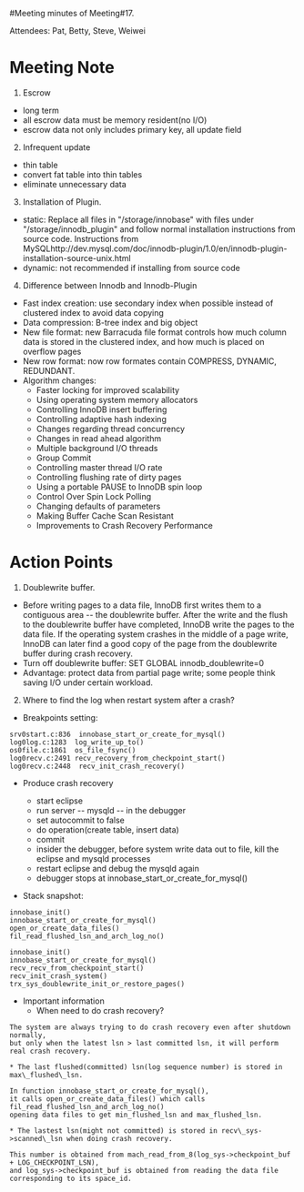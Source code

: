 #Meeting minutes of Meeting#17.

Attendees: Pat, Betty, Steve, Weiwei

# Meeting Note #
1. Escrow
  * long term
  * all escrow data must be memory resident(no I/O)
  * escrow data not only includes primary key, all update field

2. Infrequent update
  * thin table
  * convert fat table into thin tables
  * eliminate unnecessary data

3. Installation of Plugin.
  * static: Replace all files in "/storage/innobase" with files under "/storage/innodb\_plugin" and follow normal installation instructions from source code. Instructions from MySQLhttp://dev.mysql.com/doc/innodb-plugin/1.0/en/innodb-plugin-installation-source-unix.html
  * dynamic: not recommended if installing from source code

4. Difference between Innodb and Innodb-Plugin
  * Fast index creation: use secondary index when possible instead of clustered index to avoid data copying
  * Data compression: B-tree index and big object
  * New file format: new Barracuda file format controls how much column data is stored in the clustered index, and how much is placed on overflow pages
  * New row format: now row formates contain COMPRESS, DYNAMIC, REDUNDANT.
  * Algorithm changes:
    * Faster locking for improved scalability
    * Using operating system memory allocators
    * Controlling InnoDB insert buffering
    * Controlling adaptive hash indexing
    * Changes regarding thread concurrency
    * Changes in read ahead algorithm
    * Multiple background I/O threads
    * Group Commit
    * Controlling master thread I/O rate
    * Controlling flushing rate of dirty pages
    * Using a portable PAUSE to InnoDB spin loop
    * Control Over Spin Lock Polling
    * Changing defaults of parameters
    * Making Buffer Cache Scan Resistant
    * Improvements to Crash Recovery Performance



# Action Points #
1. Doublewrite buffer.
  * Before writing pages to a data file, InnoDB first writes them to a contiguous area -- the doublewrite buffer. After the write and the flush to the doublewrite buffer have completed, InnoDB write the pages to the data file. If the operating system crashes in the middle of a page write, InnoDB can later find a good copy of the page from the doublewrite buffer during crash recovery.
  * Turn off doublewrite buffer: SET GLOBAL innodb\_doublewrite=0
  * Advantage: protect data from partial page write; some people think saving I/O under certain workload.

2. Where to find the log when restart system after a crash?
  * Breakpoints setting:
```
srv0start.c:836  innobase_start_or_create_for_mysql()
log0log.c:1283  log_write_up_to()
os0file.c:1861  os_file_fsync()
log0recv.c:2491 recv_recovery_from_checkpoint_start()
log0recv.c:2448  recv_init_crash_recovery()
```

  * Produce crash recovery
    * start eclipse
    * run server -- mysqld -- in the debugger
    * set autocommit to false
    * do operation(create table, insert data)
    * commit
    * insider the debugger, before system write data out to file, kill the eclipse and mysqld processes
    * restart eclipse and debug the mysqld again
    * debugger stops at innobase\_start\_or\_create\_for\_mysql()

  * Stack snapshot:
```
innobase_init()
innobase_start_or_create_for_mysql()
open_or_create_data_files()
fil_read_flushed_lsn_and_arch_log_no()
```
```
innobase_init()
innobase_start_or_create_for_mysql()
recv_recv_from_checkpoint_start()
recv_init_crash_system()
trx_sys_doublewrite_init_or_restore_pages()
```

  * Important information
    * When need to do crash recovery?
```
The system are always trying to do crash recovery even after shutdown normally, 
but only when the latest lsn > last committed lsn, it will perform real crash recovery.
```
    * The last flushed(committed) lsn(log sequence number) is stored in max\_flushed\_lsn.
```
In function innobase_start_or_create_for_mysql(), 
it calls open_or_create_data_files() which calls 
fil_read_flushed_lsn_and_arch_log_no() 
opening data files to get min_flushed_lsn and max_flushed_lsn.
```
    * The lastest lsn(might not committed) is stored in recv\_sys->scanned\_lsn when doing crash recovery.
```
This number is obtained from mach_read_from_8(log_sys->checkpoint_buf + LOG_CHECKPOINT_LSN), 
and log_sys->checkpoint_buf is obtained from reading the data file corresponding to its space_id.
```